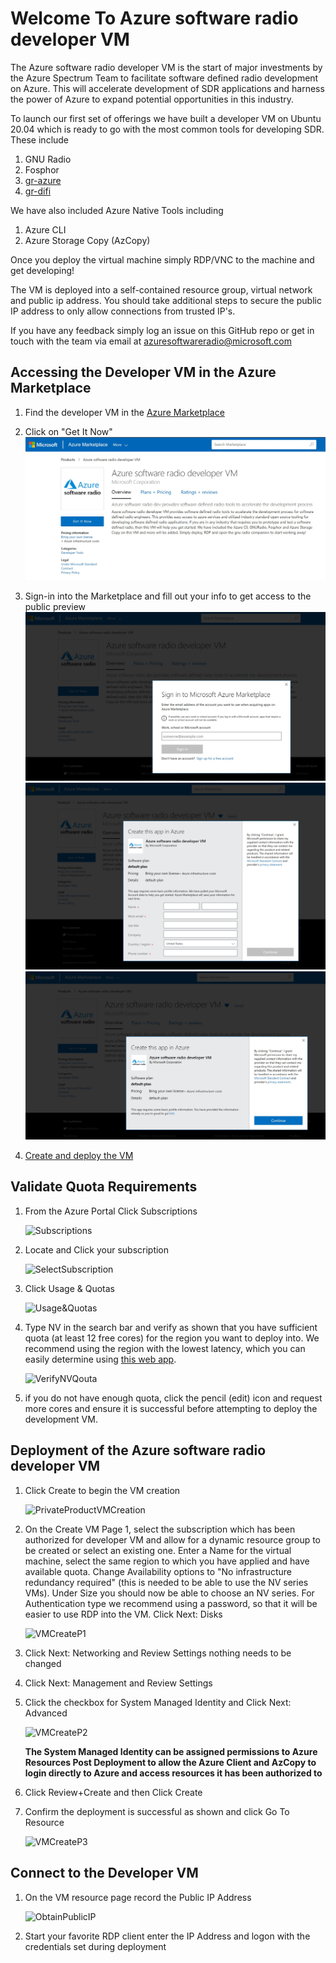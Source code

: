 # Welcome To Azure software radio developer VM

The Azure software radio developer VM is the start of major investments by the Azure Spectrum Team to facilitate software defined radio development on Azure. This will accelerate development of SDR applications and harness the power of Azure to expand potential opportunities in this industry.

To launch our first set of offerings we have built a developer VM on Ubuntu 20.04 which is ready to go with the most common tools for developing SDR. These include

1. GNU Radio
2. Fosphor
3. [gr-azure](https://github.com/microsoft/gr-azure)
4. [gr-difi](https://github.com/difi-consortium/gr-difi)

We have also included Azure Native Tools including
1. Azure CLI
2. Azure Storage Copy (AzCopy)

Once you deploy the virtual machine simply RDP/VNC to the machine and get developing!

The VM is deployed into a self-contained resource group, virtual network and public ip address.
You should take additional steps to secure the public IP address to only allow connections from trusted IP's.

If you have any feedback simply log an issue on this GitHub repo or get in touch with the team via email at azuresoftwareradio@microsoft.com

## Accessing the Developer VM in the Azure Marketplace

1. Find the developer VM in the [Azure Marketplace](https://azuremarketplace.microsoft.com/en-us/marketplace/apps/microsoftcorporation1620407702632.az-spectrum-gnu-radio-dev?tab=Overview)
2. Click on "Get It Now"
   ![Get It Now](./../images/azuremarketplace.jpg)

3. Sign-in into the Marketplace and fill out your info to get access to the public preview
   ![Sig-in](./../images/azuremarketplacesignin.jpg)
   ![Info](./../images/azuremarketplaceinfo.jpg)
   ![Click Continue](./../images/azuremarketplacecontinue.jpg)
4. [Create and deploy the VM](#deployment-of-the-azure-software-radio-developer-vm)

## Validate Quota Requirements

1. From the Azure Portal Click Subscriptions

   ![Subscriptions](./../images/subscriptions.jpg)

2. Locate and Click your subscription

   ![SelectSubscription](./../images/selectsubscription.jpg)

3. Click Usage & Quotas

   ![Usage&Quotas](./../images/usageqouta.jpg)

4. Type NV in the search bar and verify as shown that you have sufficient quota (at least 12 free cores) for the region you want to deploy into.  We recommend using the region with the lowest latency, which you can easily determine using [this web app](https://azurespeedtest.azurewebsites.net/).

   ![VerifyNVQouta](./../images/verifyqouta.jpg)

5. if you do not have enough quota, click the pencil (edit) icon and request more cores and ensure it is successful before attempting to deploy the development VM.

## Deployment of the Azure software radio developer VM

1. Click Create to begin the VM creation

   ![PrivateProductVMCreation](./../images/vmcreation.jpg)

2. On the Create VM Page 1, select the subscription which has been authorized for developer VM and allow for a dynamic resource group to be created or select an existing one. Enter a Name for the virtual machine, select the same region to which you have applied and have available quota.  Change Availability options to "No infrastructure redundancy required" (this is needed to be able to use the NV series VMs).  Under Size you should now be able to choose an NV series.  For Authentication type we recommend using a password, so that it will be easier to use RDP into the VM.  Click Next: Disks

   ![VMCreateP1](./../images/vmcreate1.jpg)

3. Click Next: Networking and Review Settings nothing needs to be changed
4. Click Next: Management and Review Settings
5. Click the checkbox for System Managed Identity and Click Next: Advanced

   ![VMCreateP2](./../images/vmcreate2.jpg)

    **The System Managed Identity can be assigned permissions to Azure Resources Post Deployment to allow the Azure Client and AzCopy to login directly to Azure and access resources it has been authorized to**

6. Click Review+Create and then Click Create
7. Confirm the deployment is successful as shown and click Go To Resource

   ![VMCreateP3](./../images/vmcreate3.jpg)

## Connect to the Developer VM

1. On the VM resource page record the Public IP Address

   ![ObtainPublicIP](./../images/rdptovm.jpg)

2. Start your favorite RDP client enter the IP Address and logon with the credentials set during deployment
